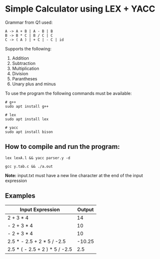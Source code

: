 # Simple Calculator using LEX + YACC

Grammar from Q1 used:

```
A -> A + B | A - B | B
B -> B * C | B / C | C
C -> ( A ) | + C | - C | id
```

Supports the following:

1. Addition
2. Subtraction
3. Multiplication
4. Division
5. Parantheses
6. Unary plus and minus

To use the program the following commands must be available:

```
# g++
sudo apt install g++

# lex
sudo apt install lex

# yacc
sudo apt install bison
```

## How to compile and run the program:

```
lex lexA.l && yacc parser.y -d

gcc y.tab.c && ./a.out
```

**Note:** input.txt must have a new line character at the end of the input expression

## Examples

| Input Expression                 | Output |
| -------------------------------- | ------ |
| 2 + 3 \* 4                       | 14     |
| - 2 + 3 \* 4                     | 10     |
| - 2 + 3 \* 4                     | 10     |
| 2.5 \* - 2.5 + 2 \* 5 / -2.5     | -10.25 |
| 2.5 \* ( - 2.5 + 2 ) \* 5 / -2.5 | 2.5    |
